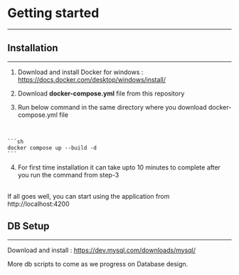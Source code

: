 # Getting started
---

## Installation 
---
1. Download and install Docker for windows : https://docs.docker.com/desktop/windows/install/

2. Download **docker-compose.yml** file from this repository

3. Run below command in the same directory where you download docker-compose.yml file
<br>

    ```sh
    docker compose up --build -d
    ```
4. For first time installation it can take upto 10 minutes to complete after you run the command from  step-3
<br>
    If all goes well, you can start using the application from http://localhost:4200


## DB Setup 
---

Download and install : https://dev.mysql.com/downloads/mysql/

More db scripts to come as we progress on Database design.

